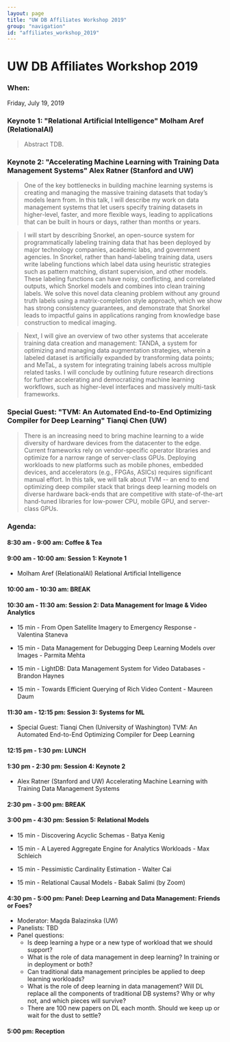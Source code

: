 ```yaml
---
layout: page
title: "UW DB Affiliates Workshop 2019"
group: "navigation"
id: "affiliates_workshop_2019"
---
```


# UW DB Affiliates Workshop 2019

### **When**:
Friday, July 19, 2019

<!-- ### **Where**:
[Husky Union Building](https://uw.edu/maps/?hub), Room 145
University of Washington, Seattle

4001 E Stevens Way NE
Seattle, WA 98195 -->

### **Keynote 1: "Relational Artificial Intelligence" Molham Aref (RelationalAI)**

> Abstract TDB.

### **Keynote 2: "Accelerating Machine Learning with Training Data Management Systems" Alex Ratner (Stanford and UW)**

> One of the key bottlenecks in building machine learning systems is creating
> and managing the massive training datasets that today’s models learn from. In
> this talk, I will describe my work on data management systems that let users
> specify training datasets in higher-level, faster, and more flexible ways,
> leading to applications that can be built in hours or days, rather than months
> or years.

> I will start by describing Snorkel, an open-source system for programmatically
> labeling training data that has been deployed by major technology companies,
> academic labs, and government agencies. In Snorkel, rather than hand-labeling
> training data, users write labeling functions which label data using heuristic
> strategies such as pattern matching, distant supervision, and other models.
> These labeling functions can have noisy, conflicting, and correlated outputs,
> which Snorkel models and combines into clean training labels. We solve this
> novel data cleaning problem without any ground truth labels using a
> matrix-completion style approach, which we show has strong consistency
> guarantees, and demonstrate that Snorkel leads to impactful gains in
> applications ranging from knowledge base construction to medical imaging.

> Next, I will give an overview of two other systems that accelerate training
> data creation and management: TANDA, a system for optimizing and managing data
> augmentation strategies, wherein a labeled dataset is artificially expanded by
> transforming data points; and MeTaL, a system for integrating training labels
> across multiple related tasks. I will conclude by outlining future research
> directions for further accelerating and democratizing machine learning
> workflows, such as higher-level interfaces and massively multi-task
> frameworks.

### **Special Guest: "TVM: An Automated End-to-End Optimizing Compiler for Deep Learning" Tianqi Chen (UW)**

> There is an increasing need to bring machine learning to a wide diversity of
> hardware devices from the datacenter to the edge. Current frameworks rely on
> vendor-specific operator libraries and optimize for a narrow range of
> server-class GPUs. Deploying workloads to new platforms such as mobile phones,
> embedded devices, and accelerators (e.g., FPGAs, ASICs) requires significant
> manual effort. In this talk, we will talk about TVM -- an end to end
> optimizing deep compiler stack that brings deep learning models on diverse
> hardware back-ends that are competitive with state-of-the-art hand-tuned
> libraries for low-power CPU, mobile GPU, and server-class GPUs.

### **Agenda**:


#### 8:30 am - 9:00 am: Coffee & Tea

#### 9:00 am - 10:00 am: Session 1: Keynote 1
- Molham Aref (RelationalAI) Relational Artificial Intelligence

#### 10:00 am - 10:30 am: BREAK

#### 10:30 am - 11:30 am: Session 2: Data Management for Image & Video Analytics
- 15 min - From Open Satellite Imagery to Emergency Response - Valentina Staneva

- 15 min - Data Management for Debugging Deep Learning Models over Images - Parmita Mehta

- 15 min - LightDB: Data Management System for Video Databases - Brandon Haynes

- 15 min - Towards Efficient Querying of Rich Video Content - Maureen Daum

#### 11:30 am - 12:15 pm: Session 3: Systems for ML
- Special Guest: Tianqi Chen (University of Washington) TVM: An Automated End-to-End Optimizing Compiler for Deep Learning

#### 12:15 pm - 1:30 pm: LUNCH

#### 1:30 pm - 2:30 pm: Session 4: Keynote 2
- Alex Ratner (Stanford and UW) Accelerating Machine Learning with Training Data Management Systems

#### 2:30 pm - 3:00 pm: BREAK

#### 3:00 pm - 4:30 pm: Session 5: Relational Models
- 15 min - Discovering Acyclic Schemas - Batya Kenig

- 15 min - A Layered Aggregate Engine for Analytics Workloads - Max Schleich

- 15 min - Pessimistic Cardinality Estimation - Walter Cai

- 15 min - Relational Causal Models - Babak Salimi (by Zoom)

#### 4:30 pm - 5:00 pm: Panel: Deep Learning and Data Management: Friends or Foes?
- Moderator: Magda Balazinska (UW)
- Panelists: TBD
- Panel questions: 
    - Is deep learning a hype or a new type of workload that we should support?
    - What is the role of data management in deep learning? In training or in deployment or both?
    - Can traditional data management principles be applied to deep learning workloads?
    - What is the role of deep learning in data management? Will DL replace all the components of traditional DB systems? Why or why not, and which pieces will survive?
    - There are 100 new papers on DL each month. Should we keep up or wait for the dust to settle?


#### 5:00 pm: Reception
